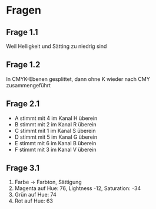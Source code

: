 # Fragen
## Frage 1.1
Weil Helligkeit und Sätting zu niedrig sind

## Frage 1.2
In CMYK-Ebenen gesplittet, dann ohne K wieder nach CMY zusammengeführt

## Frage 2.1
- A stimmt mit 4 im Kanal H überein
- B stimmt mit 2 im Kanal R überein
- C stimmt mit 1 im Kanal S überein
- D stimmt mit 5 im Kanal G überein
- E stimmt mit 6 im Kanal B überein
- F stimmt mit 3 im Kanal V überein

## Frage 3.1
1. Farbe -> Farbton, Sättigung
2. Magenta auf Hue: 76, Lightness -12, Saturation: -34
3. Grün auf Hue: 74
4. Rot auf Hue: 63
